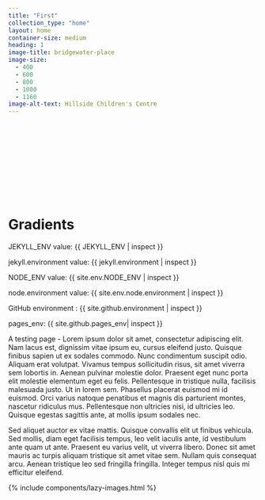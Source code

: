 ```yaml
---
title: "First"
collection_type: "home"
layout: home
container-size: medium
heading: 1
image-title: bridgewater-place
image-size:
  - 400
  - 600
  - 800
  - 1000
  - 1160
image-alt-text: Hillside Children's Centre
---
```


<svg class="facebook-icon"></svg>

<h1 class="gradient-text">Gradients</h1>

JEKYLL_ENV value: {{ JEKYLL_ENV | inspect }}

jekyll.environment value: {{ jekyll.environment | inspect }}

NODE_ENV value: {{ site.env.NODE_ENV | inspect }}

node.environment value: {{ site.env.node.environment | inspect }}

GitHub environment : {{ site.github.environment | inspect }}

pages_env: {{ site.github.pages_env| inspect }}

A testing page - Lorem ipsum dolor sit amet, consectetur adipiscing elit. Nam lacus est, dignissim vitae ipsum eu, cursus eleifend justo. Quisque finibus sapien ut ex sodales commodo. Nunc condimentum suscipit odio. Aliquam erat volutpat. Vivamus tempus sollicitudin risus, sit amet viverra sem lobortis in. Aenean pulvinar molestie dolor. Praesent eget nunc porta elit molestie elementum eget eu felis. Pellentesque in tristique nulla, facilisis malesuada justo. Ut in lorem sem. Phasellus placerat euismod mi id euismod. Orci varius natoque penatibus et magnis dis parturient montes, nascetur ridiculus mus. Pellentesque non ultricies nisi, id ultricies leo. Quisque egestas sagittis ante, at mollis ipsum sodales nec.

Sed aliquet auctor ex vitae mattis. Quisque convallis elit ut finibus vehicula. Sed mollis, diam eget facilisis tempus, leo velit iaculis ante, id vestibulum ante quam ut ante. Praesent eu varius velit, ut viverra libero. Donec sit amet mauris ac turpis aliquam tristique sit amet vitae sem. Nullam quis consequat arcu. Aenean tristique leo sed fringilla fringilla. Integer tempus nisl quis mi efficitur eleifend.

{% include components/lazy-images.html %}
